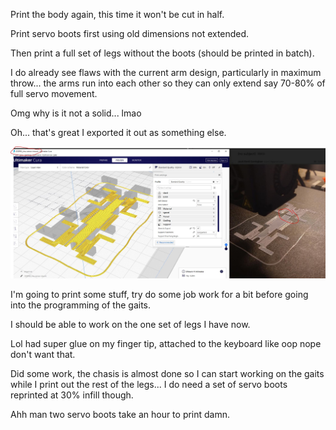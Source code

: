 Print the body again, this time it won't be cut in half.

Print servo boots first using old dimensions not extended.

Then print a full set of legs without the boots (should be printed in batch).

I do already see flaws with the current arm design, particularly in maximum throw... the arms run into each other so they can only extend say 70-80% of full servo movement.

Omg why is it not a solid... lmao

Oh... that's great I exported it out as something else.

<img src="./media/01-08-2022--not-solid.JPG" width="800">

I'm going to print some stuff, try do some job work for a bit before going into the programming of the gaits.

I should be able to work on the one set of legs I have now.

Lol had super glue on my finger tip, attached to the keyboard like oop nope don't want that.

Did some work, the chasis is almost done so I can start working on the gaits while I print out the rest of the legs... I do need a set of servo boots reprinted at 30% infill though.

Ahh man two servo boots take an hour to print damn.